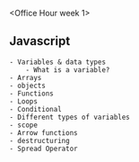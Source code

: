 <Office Hour week 1>

## Javascript
    - Variables & data types
        - What is a variable?
    - Arrays
    - objects
    - Functions
    - Loops
    - Conditional
    - Different types of variables
    - scope
    - Arrow functions
    - destructuring
    - Spread Operator 
